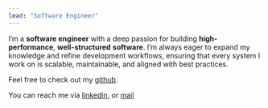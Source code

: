 ```yaml
---
lead: "Software Engineer"
---
```


I’m a __software engineer__ with a deep passion for building __high-performance__, __well-structured__ __software__. I’m always eager to expand my knowledge and refine development workflows, ensuring that every system I work on is scalable, maintainable, and aligned with best practices.

Feel free to check out my [github](https://github.com/gastonoterom). 

You can reach me via [linkedin](https://www.linkedin.com/in/gaston-otero/), or [mail](mailto:mail@gastonotero.com)
